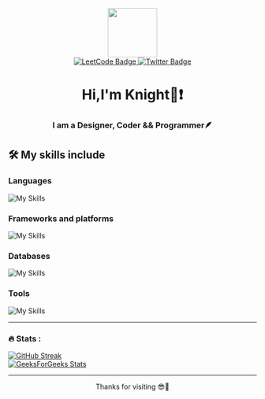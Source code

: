 <div id="header" align="center">
    <img src="https://media.giphy.com/media/jTHti8z6rjrUZmBgOp/giphy.gif" width="100"/>
    <div id="badges">
      <a href="https://leetcode.com/Knight-03/">
        <img src="https://img.shields.io/badge/LeetCode-red?style=for-the-badge&logo=leetcode&logoColor=white" alt="LeetCode Badge"/>
      </a>
      <a href="https://twitter.com/_Knight_03">
        <img src="https://img.shields.io/badge/Twitter-blue?style=for-the-badge&logo=twitter&logoColor=white" alt="Twitter Badge"/>
      </a>
    </div>
    <img src="https://komarev.com/ghpvc/?username=Knight-03&style=flat-square&color=blue" alt=""/>
    <h1>
       Hi,I'm Knight👋❗
    </h1>
    <h3 align="center">I am a Designer, Coder && Programmer🪶</h3>
  </div>
  
  
## 🛠 My skills include

### Languages

![My Skills](https://skills.thijs.gg/icons?i=cpp,html,css,js,ts,python&theme=dark) 

### Frameworks and platforms

![My Skills](https://skills.thijs.gg/icons?i=react,nextjs,nodejs,express,tailwind,bootstrap,linux,materialui&theme=dark)

### Databases

![My Skills](https://skills.thijs.gg/icons?i=mongodb,mysql&theme=dark)

### Tools

![My Skills](https://skills.thijs.gg/icons?i=git,github,md,vscode,redux,prisma,netlify,vercel&theme=dark)
  
---

### :fire: Stats :
  [![GitHub Streak](http://github-readme-streak-stats.herokuapp.com?user=Knight-03&theme=dark&background=000000)](https://git.io/streak-stats) <br>
  [![GeeksForGeeks Stats](https://geeks-for-geeks-stats-api-napiyo.vercel.app/?userName=knight_03)](https://github.com/napiyo/geeksForGeeksStatsAPI)

----

<p align="center">
Thanks for visiting 😎🤝
</p>
<!--   [![Top Langs](https://github-readme-stats.vercel.app/api/top-langs/?username=Knight-03)](https://github.com/anuraghazra/github-readme-stats) -->
  
